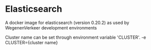
Elasticsearch
=============

A docker image for elasticsearch (version 0.20.2) as used by WegenenVerkeer development environments

Cluster name can be set through environment variable 'CLUSTER'.
-e CLUSTER={cluster name}